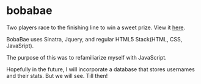 # bobabae
Two players race to the finishing line to win a sweet prize. View it [here](http://bo-ba.herokuapp.com).

BobaBae uses Sinatra, Jquery, and regular HTML5 Stack(HTML, CSS, JavaSript).

The purpose of this was to refamiliarize myself with JavaScript.

Hopefully in the future, I will incorporate a database that stores usernames and their stats. But we will see.
Till then!
